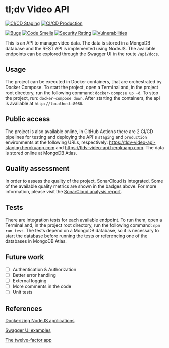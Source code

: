# tl;dv Video API

[![CI/CD Staging](https://github.com/coelhojs/tldv-video-api/actions/workflows/staging.yml/badge.svg?branch=develop)](https://github.com/coelhojs/tldv-video-api/actions/workflows/staging.yml)
[![CI/CD Production](https://github.com/coelhojs/tldv-video-api/actions/workflows/production.yml/badge.svg?branch=main)](https://github.com/coelhojs/tldv-video-api/actions/workflows/production.yml)

[![Bugs](https://sonarcloud.io/api/project_badges/measure?project=coelhojs_tldv-video-api&metric=bugs)](https://sonarcloud.io/summary/new_code?id=coelhojs_tldv-video-api)
[![Code Smells](https://sonarcloud.io/api/project_badges/measure?project=coelhojs_tldv-video-api&metric=code_smells)](https://sonarcloud.io/summary/new_code?id=coelhojs_tldv-video-api)
[![Security Rating](https://sonarcloud.io/api/project_badges/measure?project=coelhojs_tldv-video-api&metric=security_rating)](https://sonarcloud.io/summary/new_code?id=coelhojs_tldv-video-api)
[![Vulnerabilities](https://sonarcloud.io/api/project_badges/measure?project=coelhojs_tldv-video-api&metric=vulnerabilities)](https://sonarcloud.io/summary/new_code?id=coelhojs_tldv-video-api)

This is an API to manage video data. The data is stored in a MongoDB database and the REST API is implemented using NodeJS. The available endpoints can be explored through the Swagger UI in the route `/api/docs`.

## Usage

The project can be executed in Docker containers, that are orchestrated by Docker Compose. To start the project, open a Terminal and, in the project root directory, run the following command: `docker-compose up -d`. To stop the project, run: `docker-compose down`. After starting the containers, the api is available at `http://localhost:8080`.

## Public access

The project is also available online, in GitHub Actions there are 2 CI/CD pipelines for testing and deploying the API's `staging` and `production` environments at the following URLs, respectively: https://tldv-video-api-staging.herokuapp.com and https://tldv-video-api.herokuapp.com. The data is stored online at MongoDB Atlas.

## Quality assessment

In order to assess the quality of the project, SonarCloud is integrated. Some of the available quality metrics are shown in the badges above. For more information, please visit the [SonarCloud analysis report](https://sonarcloud.io/summary/overall?id=coelhojs_tldv-video-api).

## Tests

There are integration tests for each available endpoint. To run them, open a Terminal and, in the project root directory, run the following command: `npm run test`. The tests depend on a MongoDB database, so it is necessary to start the database before running the tests or referencing one of the databases in MongoDB Atlas.

## Future work

- [ ] Authentication & Authorization
- [ ] Better error handling
- [ ] External logging
- [ ] More comments in the code
- [ ] Unit tests

## References

[Dockerizing NodeJS applications](https://nodejs.org/en/docs/guides/nodejs-docker-webapp)

[Swagger UI examples](https://github.com/OAI/OpenAPI-Specification/blob/main/examples/v2.0/json/)

[The twelve-factor app](https://12factor.net/)
